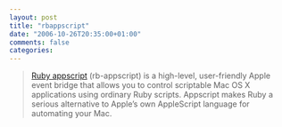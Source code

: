 ```yaml
---
layout: post
title: "rbappscript"
date: "2006-10-26T20:35:00+01:00"
comments: false
categories: 
---
```


<blockquote>
<p><a href="http://rb-appscript.rubyforge.org/index.html">Ruby appscript</a> (rb-appscript) is a high-level, user-friendly Apple event bridge that allows you to control scriptable Mac OS X applications using ordinary Ruby scripts. Appscript makes Ruby a serious alternative to Apple&#8217;s own AppleScript language for automating your Mac.</p>
</blockquote>


